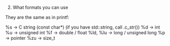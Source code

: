 2. What formats you can use

They are the same as in printf:

%s → C string (const char*)
(if you have std::string, call .c_str())
%d → int
%u → unsigned int
%f → double / float
%ld, %lu → long / unsigned long
%p → pointer
%zu → size_t
